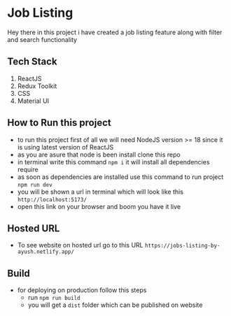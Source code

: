 # Job Listing

Hey there in this project i have created a job listing feature along with filter and search functionality

## Tech Stack
1. ReactJS
1. Redux Toolkit
1. CSS
1. Material UI

## How to Run this project
- to run this project first of all we will need NodeJS version >= 18 since it is using latest version of ReactJS
- as you are asure that node is been install clone this repo 
- in terminal write this command `npm i` it will install all dependencies require
- as soon as dependencies are installed use this command to run project `npm run dev`
- you will be shown a url in terminal which will look like this `http://localhost:5173/`
- open this link on your browser and boom you have it live

## Hosted URL
- To see website on hosted url go to this URL `https://jobs-listing-by-ayush.netlify.app/`

## Build
- for deploying on production follow this steps
    - run `npm run build`
    - you will get a `dist` folder which can be published on website 